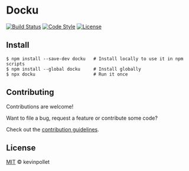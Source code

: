 # Docku

[![Build Status](https://github.com/kevinpollet/docku/workflows/Build/badge.svg)](https://github.com/kevinpollet/docku/actions)
[![Code Style](https://img.shields.io/badge/code_style-prettier-blue.svg)](https://github.com/prettier/prettier)
[![License](https://img.shields.io/badge/license-MIT-blue.svg)](./LICENSE.md)

## Install

```shell
$ npm install --save-dev docku   # Install locally to use it in npm scripts
$ npm install --global docku     # Install globally
$ npx docku                      # Run it once
```

## Contributing

Contributions are welcome!

Want to file a bug, request a feature or contribute some code?

Check out the [contribution guidelines][2].

## License

[MIT][1] © kevinpollet

[1]: ./LICENSE.md
[2]: ./CONTRIBUTING.md

